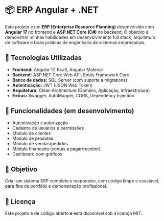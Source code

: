 # 📦 ERP Angular + .NET

Este projeto é um **ERP (Enterprise Resource Planning)** desenvolvido com **Angular 17** no frontend e **ASP.NET Core (C#)** no backend. O objetivo é demonstrar minhas habilidades em desenvolvimento full stack, arquitetura de software e boas práticas de engenharia de sistemas empresariais.

## 🔧 Tecnologias Utilizadas
- **Frontend:** Angular 17, RxJS, Angular Material
- **Backend:** ASP.NET Core Web API, Entity Framework Core
- **Banco de dados:** SQL Server (com suporte a migrations)
- **Autenticação:** JWT (JSON Web Token)
- **Arquitetura:** Clean Architecture (Domínio, Aplicação, Infraestrutura)
- **Extras:** Swagger, AutoMapper, CORS, Dependency Injection

## 📁 Funcionalidades (em desenvolvimento)
- Autenticação e autorização
- Cadastro de usuários e permissões
- Módulo de clientes
- Módulo de produtos
- Módulo de vendas/pedidos
- Módulo financeiro (contas a pagar/receber)
- Dashboard com gráficos

## 🚀 Objetivo
Criar um sistema ERP completo e responsivo, com código limpo e escalável, para fins de portfólio e demonstração profissional.

## 📝 Licença
Este projeto é de código aberto e está disponível sob a licença MIT.
